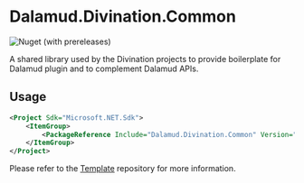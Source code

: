 # Dalamud.Divination.Common

![Nuget (with prereleases)](https://img.shields.io/nuget/vpre/Dalamud.Divination.Common?style=flat-square)

A shared library used by the Divination projects to provide boilerplate for Dalamud plugin and to complement Dalamud
APIs.

## Usage

```xml
<Project Sdk="Microsoft.NET.Sdk">
    <ItemGroup>
        <PackageReference Include="Dalamud.Divination.Common" Version="${Version}" />
    </ItemGroup>
</Project>

```

Please refer to the [Template](https://github.com/horoscope-dev/Dalamud.Divination.Template) repository for more
information.
